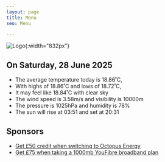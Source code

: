 ```yaml
---
layout: page
title: Menu
seo: Menu

---
```


![Logo](/images/logo.jpg){:width="832px"}

<!-- weather_marker starts -->
## On Saturday, 28 June 2025

- The average temperature today is 18.86˚C,
- With highs of 18.86˚C and lows of 18.72˚C,
- It may feel like 18.84˚C with clear sky
- The wind speed is 3.58m/s and visibility is 10000m
- The pressure is 1025hPa and humidity is 78%
- The sun will rise at 03:51 and set at 20:31

<!-- weather_marker ends -->

## Sponsors

- [Get £50 credit when switching to Octopus Energy](https://bit.ly/3oD1nnS)
- [Get £75 when taking a 1000mb YouFibre broadband plan](https://aklam.io/91zWhU?)
